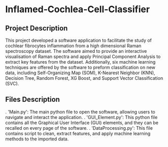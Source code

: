 # Inflamed-Cochlea-Cell-Classifier

## Project Description
This project developed a software application to facilitate the study of cochlear fibrocytes inflammation from a high dimensional Raman spectroscopy dataset. The software aimed to provide an interactive visualisation of Raman spectra and apply Principal Component Analysis to extract key features from the dataset. Additionally, six machine learning techniques are offered by the software to preform classification on new data, including Self-Organizing Map (SOM), K-Nearest Neighbor (KNN), Decision Tree, Random Forest, XG Boost, and Support Vector Classification (SVC).

## Files Description
. 'Main.py': The main python file to open the software, allowing users to navigate and interact the application.
. 'GUI_Element.py': This python file contains all the Graphical User Interface (GUI) elements, and they can be recalled on every page of the software.
. 'DataProcessing.py': This file contains script to clean, extract features, and apply machine learning methods to the imported data.
